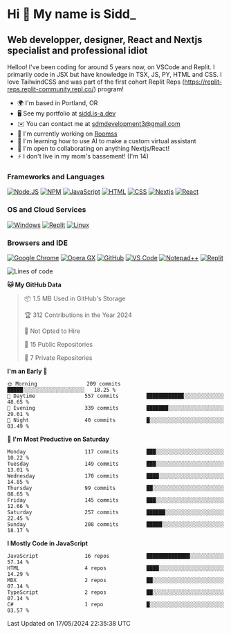Hi 👋 My name is Sidd\_
=======================

Web developper, designer, React and Nextjs specialist and professional idiot
----------------------------------------------------------------------------


Helloo! I've been coding for around 5 years now, on VSCode and Replit. I primarily code in JSX but have knowledge in TSX, JS, PY, HTML and CSS. I love TailwindCSS and was part of the first cohort Replit Reps (https://replit-reps.replit-community.repl.co/) program!

*   🌍  I'm based in Portland, OR
*   🖥️  See my portfolio at [sidd.is-a.dev](http://sidd.is-a.dev)
*   ✉️  You can contact me at [sdmdevelopment3@gmail.com](mailto:sdmdevelopment3@gmail.com)
*   🚀  I'm currently working on [Roomss](http://roomss.tk)
*   🧠  I'm learning how to use AI to make a custom virtual assistant
*   🤝  I'm open to collaborating on anything Nextjs/React!
*   ⚡  I don't live in my mom's bassement! (I'm 14)

### Frameworks and Languages
[![Node.JS](https://img.shields.io/badge/Node.js-339933?style=for-the-badge&logo=nodedotjs&logoColor=white)](https://nodejs.org)
[![NPM](https://img.shields.io/badge/npm-CB3837?style=for-the-badge&logo=npm&logoColor=white)](https://npmjs.org)
[![JavaScript](https://img.shields.io/badge/JavaScript-F7DF1E?style=for-the-badge&logo=javascript&logoColor=white)](https://javascript.com)
[![HTML](https://img.shields.io/badge/HTML-E34F26?style=for-the-badge&logo=html5&logoColor=white)](https://html.spec.whatwg.org/multipage/)
[![CSS](https://img.shields.io/badge/CSS-1572B6?style=for-the-badge&logo=css3&logoColor=white)](https://w3.org/Style/CSS)
[![Nextjs](https://img.shields.io/badge/Next.js%20-%23000000.svg?&style=for-the-badge&logo=Next.js&logoColor=white)](https://nextjs.com)
[![React](https://img.shields.io/badge/React%20-%2361DAFB.svg?&style=for-the-badge&logo=React&logoColor=white)](https://react.com)

### OS and Cloud Services
[![Windows](https://img.shields.io/badge/Windows-0078D6?style=for-the-badge&logo=windows&logoColor=white)](https://microsoft.com/windows)
[![Replit](https://img.shields.io/badge/replit-667881?style=for-the-badge&logo=replit&logoColor=white)](https://replit.com)
[![Linux](https://img.shields.io/badge/Linux-0078D6?style=for-the-badge&logo=linux&logoColor=white)](https://microsoft.com/windows)

### Browsers and IDE
[![Google Chrome](https://img.shields.io/badge/Chrome%20-%23FF1B2D.svg?&style=for-the-badge&logo=GoogleChrome&logoColor=white)](https://chrome.google.com/)
[![Opera GX](https://img.shields.io/badge/Opera%20-%23FF1B2D.svg?&style=for-the-badge&logo=Opera&logoColor=white)](https://opera.com/)
[![GitHub](https://img.shields.io/badge/Github-100000?style=for-the-badge&logo=github&logoColor=white)](https://github.com)
[![VS Code](https://img.shields.io/badge/Visual_Studio_Code-0078D4?style=for-the-badge&logo=visual%20studio%20code&logoColor=white)](https://code.visualstudio.com)
[![Notepad++](https://img.shields.io/badge/Notepad++-90E59A.svg?style=for-the-badge&logo=notepad%2B%2B&logoColor=black)](https://notepad-plus-plus.org)
[![Replit](https://img.shields.io/badge/replit-667881?style=for-the-badge&logo=replit&logoColor=white)](https://replit.com)

<!--START_SECTION:waka-->
![Lines of code](https://img.shields.io/badge/From%20Hello%20World%20I%27ve%20Written-1.5%20million%20lines%20of%20code-blue)

**🐱 My GitHub Data** 

> 📦 1.5 MB Used in GitHub's Storage 
 > 
> 🏆 312 Contributions in the Year 2024
 > 
> 🚫 Not Opted to Hire
 > 
> 📜 15 Public Repositories 
 > 
> 🔑 7 Private Repositories 
 > 
**I'm an Early 🐤** 

```text
🌞 Morning                209 commits         █████░░░░░░░░░░░░░░░░░░░░   18.25 % 
🌆 Daytime                557 commits         ████████████░░░░░░░░░░░░░   48.65 % 
🌃 Evening                339 commits         ███████░░░░░░░░░░░░░░░░░░   29.61 % 
🌙 Night                  40 commits          █░░░░░░░░░░░░░░░░░░░░░░░░   03.49 % 
```
📅 **I'm Most Productive on Saturday** 

```text
Monday                   117 commits         ███░░░░░░░░░░░░░░░░░░░░░░   10.22 % 
Tuesday                  149 commits         ███░░░░░░░░░░░░░░░░░░░░░░   13.01 % 
Wednesday                170 commits         ████░░░░░░░░░░░░░░░░░░░░░   14.85 % 
Thursday                 99 commits          ██░░░░░░░░░░░░░░░░░░░░░░░   08.65 % 
Friday                   145 commits         ███░░░░░░░░░░░░░░░░░░░░░░   12.66 % 
Saturday                 257 commits         ██████░░░░░░░░░░░░░░░░░░░   22.45 % 
Sunday                   208 commits         █████░░░░░░░░░░░░░░░░░░░░   18.17 % 
```


**I Mostly Code in JavaScript** 

```text
JavaScript               16 repos            ██████████████░░░░░░░░░░░   57.14 % 
HTML                     4 repos             ████░░░░░░░░░░░░░░░░░░░░░   14.29 % 
MDX                      2 repos             ██░░░░░░░░░░░░░░░░░░░░░░░   07.14 % 
TypeScript               2 repos             ██░░░░░░░░░░░░░░░░░░░░░░░   07.14 % 
C#                       1 repo              █░░░░░░░░░░░░░░░░░░░░░░░░   03.57 % 
```




 Last Updated on 17/05/2024 22:35:38 UTC
<!--END_SECTION:waka-->
